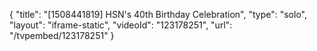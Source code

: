 {
    "title": "[1508441819] HSN's 40th Birthday Celebration",
    "type": "solo",
    "layout": "iframe-static",
    "videoId": "123178251",
    "url": "\/tvpembed\/123178251"
}